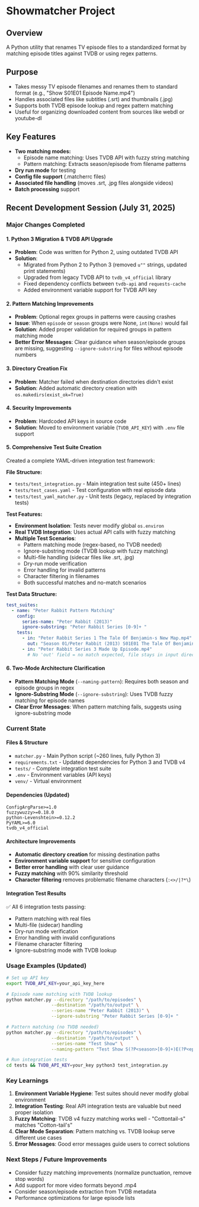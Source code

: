 # Showmatcher Project

## Overview
A Python utility that renames TV episode files to a standardized format by matching episode titles against TVDB or using regex patterns.

## Purpose
- Takes messy TV episode filenames and renames them to standard format (e.g., "Show S01E01 Episode Name.mp4")
- Handles associated files like subtitles (.srt) and thumbnails (.jpg)
- Supports both TVDB episode lookup and regex pattern matching
- Useful for organizing downloaded content from sources like webdl or youtube-dl

## Key Features
- **Two matching modes:**
  - Episode name matching: Uses TVDB API with fuzzy string matching
  - Pattern matching: Extracts season/episode from filename patterns
- **Dry run mode** for testing
- **Config file support** (.matcherrc files)
- **Associated file handling** (moves .srt, .jpg files alongside videos)
- **Batch processing** support

## Recent Development Session (July 31, 2025)

### Major Changes Completed

#### 1. Python 3 Migration & TVDB API Upgrade
- **Problem**: Code was written for Python 2, using outdated TVDB API
- **Solution**: 
  - Migrated from Python 2 to Python 3 (removed `u""` strings, updated print statements)
  - Upgraded from legacy TVDB API to `tvdb_v4_official` library
  - Fixed dependency conflicts between `tvdb-api` and `requests-cache`
  - Added environment variable support for TVDB API key

#### 2. Pattern Matching Improvements
- **Problem**: Optional regex groups in patterns were causing crashes
- **Issue**: When `episode` or `season` groups were None, `int(None)` would fail
- **Solution**: Added proper validation for required groups in pattern matching mode
- **Better Error Messages**: Clear guidance when season/episode groups are missing, suggesting `--ignore-substring` for files without episode numbers

#### 3. Directory Creation Fix
- **Problem**: Matcher failed when destination directories didn't exist
- **Solution**: Added automatic directory creation with `os.makedirs(exist_ok=True)`

#### 4. Security Improvements
- **Problem**: Hardcoded API keys in source code
- **Solution**: Moved to environment variable (`TVDB_API_KEY`) with `.env` file support

#### 5. Comprehensive Test Suite Creation
Created a complete YAML-driven integration test framework:

**File Structure:**
- `tests/test_integration.py` - Main integration test suite (450+ lines)
- `tests/test_cases.yaml` - Test configuration with real episode data
- `tests/test_yaml_matcher.py` - Unit tests (legacy, replaced by integration tests)

**Test Features:**
- **Environment Isolation**: Tests never modify global `os.environ`
- **Real TVDB Integration**: Uses actual API calls with fuzzy matching
- **Multiple Test Scenarios**:
  - Pattern matching mode (regex-based, no TVDB needed)
  - Ignore-substring mode (TVDB lookup with fuzzy matching)
  - Multi-file handling (sidecar files like .srt, .jpg)
  - Dry-run mode verification
  - Error handling for invalid patterns
  - Character filtering in filenames
  - Both successful matches and no-match scenarios

**Test Data Structure:**
```yaml
test_suites:
  - name: "Peter Rabbit Pattern Matching"
    config:
      series-name: "Peter Rabbit (2013)"
      ignore-substring: "Peter Rabbit Series [0-9]+ "
    tests:
      - in: "Peter Rabbit Series 1 The Tale Of Benjamin-s New Map.mp4"
        out: "Season 01/Peter Rabbit (2013) S01E01 The Tale Of Benjamin-s New Map.mp4"
      - in: "Peter Rabbit Series 3 Made Up Episode.mp4"
        # No 'out' field = no match expected, file stays in input directory
```

#### 6. Two-Mode Architecture Clarification
- **Pattern Matching Mode** (`--naming-pattern`): Requires both season and episode groups in regex
- **Ignore-Substring Mode** (`--ignore-substring`): Uses TVDB fuzzy matching for episode names
- **Clear Error Messages**: When pattern matching fails, suggests using ignore-substring mode

### Current State

#### Files & Structure
- `matcher.py` - Main Python script (~260 lines, fully Python 3)
- `requirements.txt` - Updated dependencies for Python 3 and TVDB v4
- `tests/` - Complete integration test suite
- `.env` - Environment variables (API keys)
- `venv/` - Virtual environment

#### Dependencies (Updated)
```
ConfigArgParse>=1.0
fuzzywuzzy>=0.18.0
python-Levenshtein>=0.12.2
PyYAML>=6.0
tvdb_v4_official
```

#### Architecture Improvements
- **Automatic directory creation** for missing destination paths
- **Environment variable support** for sensitive configuration
- **Better error handling** with clear user guidance
- **Fuzzy matching** with 90% similarity threshold
- **Character filtering** removes problematic filename characters (`:<>/|?*\`)

#### Integration Test Results
✅ All 6 integration tests passing:
- Pattern matching with real files
- Multi-file (sidecar) handling  
- Dry-run mode verification
- Error handling with invalid configurations
- Filename character filtering
- Ignore-substring mode with TVDB lookup

### Usage Examples (Updated)

```bash
# Set up API key
export TVDB_API_KEY=your_api_key_here

# Episode name matching with TVDB lookup
python matcher.py --directory "/path/to/episodes" \
                 --destination "/path/to/output" \
                 --series-name "Peter Rabbit (2013)" \
                 --ignore-substring "Peter Rabbit Series [0-9]+ "

# Pattern matching (no TVDB needed)
python matcher.py --directory "/path/to/episodes" \
                 --destination "/path/to/output" \
                 --series-name "Test Show" \
                 --naming-pattern "Test Show S(?P<season>[0-9]+)E(?P<episode>[0-9]+) (?P<name>.*)"

# Run integration tests
cd tests && TVDB_API_KEY=your_key python3 test_integration.py
```

### Key Learnings
1. **Environment Variable Hygiene**: Test suites should never modify global environment
2. **Integration Testing**: Real API integration tests are valuable but need proper isolation
3. **Fuzzy Matching**: TVDB v4 fuzzy matching works well - "Cottontail-s" matches "Cotton-tail's"
4. **Clear Mode Separation**: Pattern matching vs. TVDB lookup serve different use cases
5. **Error Messages**: Good error messages guide users to correct solutions

### Next Steps / Future Improvements
- Consider fuzzy matching improvements (normalize punctuation, remove stop words)
- Add support for more video formats beyond .mp4
- Consider season/episode extraction from TVDB metadata
- Performance optimizations for large episode lists